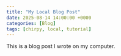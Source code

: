 ```yaml
---
title: "My Local Blog Post"
date: 2025-08-14 14:00:00 +0000
categories: [Blog]
tags: [chirpy, local, tutorial]
---
```

This is a blog post I wrote on my computer.

